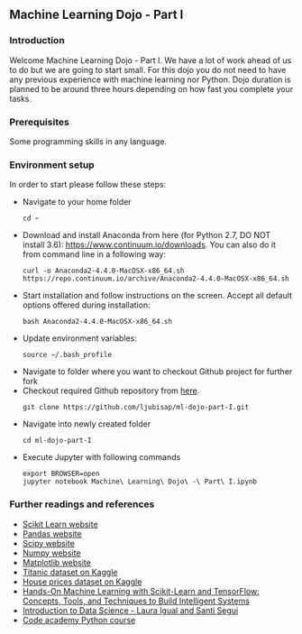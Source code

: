## Machine Learning Dojo - Part I
### Introduction
Welcome Machine Learning Dojo - Part I. We have a lot of work ahead of us to do but we are going to start small. 
For this dojo you do not need to have any previous experience with machine learning nor Python. 
Dojo duration is planned to be around three hours depending on how fast you complete your tasks.

### Prerequisites 
Some programming skills in any language. 

### Environment setup
In order to start please follow these steps: 
 * Navigate to your home folder
 	``` 
 	cd ~
	``` 
 * Download and install Anaconda from here (for Python 2.7, DO NOT install 3.6):
	https://www.continuum.io/downloads. You can also do it from command line in a following way:
	``` 
	curl -o Anaconda2-4.4.0-MacOSX-x86_64.sh https://repo.continuum.io/archive/Anaconda2-4.4.0-MacOSX-x86_64.sh
	``` 
 * Start installation and follow instructions on the screen. Accept all default options offered during installation:
    ``` 
	bash Anaconda2-4.4.0-MacOSX-x86_64.sh
	``` 
 * Update environment variables:
    ``` 
    source ~/.bash_profile
	```  
 * Navigate to folder where you want to checkout Github project for further fork
 * Checkout required Github repository from [here](https://github.com/ljubisap/ml-dojo-part-I).
    ``` 
    git clone https://github.com/ljubisap/ml-dojo-part-I.git
	```  
 * Navigate into newly created folder
 	``` 
 	cd ml-dojo-part-I
	``` 
 * Execute Jupyter with following commands
 	``` 
 	export BROWSER=open
 	jupyter notebook Machine\ Learning\ Dojo\ -\ Part\ I.ipynb
	```   
### Further readings and references
 * [Scikit Learn website](http://scikit-learn.org/)
 * [Pandas website](http://pandas.pydata.org/)
 * [Scipy website](https://www.scipy.org/)
 * [Numpy website](http://www.numpy.org/)
 * [Matplotlib website](http://matplotlib.org/)
 * [Titanic dataset on Kaggle](https://www.kaggle.com/c/titanic)
 * [House prices dataset on Kaggle](https://www.kaggle.com/c/house-prices-advanced-regression-techniques)
 * [Hands-On Machine Learning with Scikit-Learn and TensorFlow: Concepts, Tools, and Techniques to Build Intelligent Systems](http://shop.oreilly.com/product/0636920052289.do)
 * [Introduction to Data Science - Laura Igual and Santi Seguí](http://www.springer.com/de/book/9783319500164)
 * [Code academy Python course](https://www.codecademy.com/learn/python)